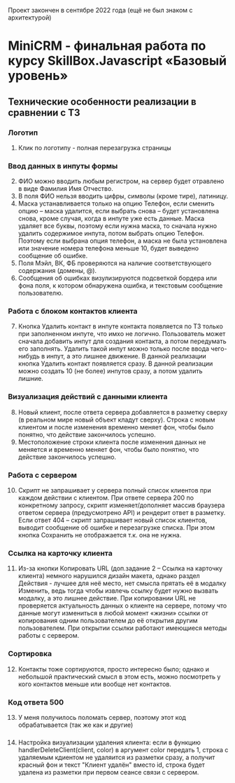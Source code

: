 Проект закончен в сентябре 2022 года (ещё не был знаком с архитектурой)

# MiniCRM - финальная работа по курсу SkillBox.Javascript «Базовый уровень»

## Технические особенности реализации в сравнении с ТЗ

### Логотип 
1. Клик по логотипу - полная перезагрузка страницы

### Ввод данных в инпуты формы
2. ФИО можно вводить любым регистром, на сервер будет отравлено в виде Фамилия Имя Отчество. 
3. В поля ФИО нельзя вводить цифры, символы (кроме тире), латиницу.
4. Маска устанавливается только на опцию Телефон, если сменить опцию – маска удалится, 
если выбрать снова – будет установлена снова, кроме случая, когда в инпуте уже есть данные. 
Маска удаляет все буквы, поэтому если нужна маска, то сначала нужно удалить содержимое инпута, 
потом выбрать опцию Телефон. Поэтому если выбрана опция телефон, 
а маска не была установлена или значение номера телефона меньше 10, будет выведено сообщение об ошибке.
5. Поля Мэйл, ВК, ФБ проверяются на наличие соответствующего содержания (домены, @).
6. Сообщения об ошибках визулизируются подсветкой бордера или фона поля, к котором обнаружена ошибка, 
и текстовым сообщение пользователю.

### Работа с блоком контактов клиента
7. Кнопка Удалить контакт в инпуте контакта появляется по ТЗ только при заполненном инпуте, что имхо не логично. 
Пользователь может сначала добавить инпут для создания контакта, а потом передумать его заполнять. 
Удалить такой инпут можно только после ввода чего-нибудь в инпут, а это лишнее движение. 
В данной реализации кнопка Удалить контакт появляется сразу. 
В данной реализации можно создать 10 (не более) инпутов сразу, а потом удалить лишние.

### Визуализация действий с данными клиента
8. Новый клиент, после ответа сервера добавляется в разметку сверху (в реальном мире новый объект кладут сверху). 
Строка с новым клиентом и после изменения временно меняет фон, чтобы было понятно, что действие закончилось успешно. 
9. Местоположение строки клиента после изменения данных не меняется и временно меняет фон, чтобы было понятно, 
что действие закончилось успешно. 

### Работа с сервером
10. Скрипт не запрашивает у сервера полный список клиентов при каждом действии с клиентом. 
При ответе сервера 200 по конкретному запросу, скрипт изменяет/дополняет массив браузера ответом сервера (предусмотрено API) 
и рендерит ответ в разметку. Если ответ 404 – скрипт запрашивает новый список клиентов, 
выводит сообщение об ошибке и перезагрузке списка. При этом кнопка Сохранить не отображается т.к. она не нужна. 


### Ссылка на карточку клиента
11. Из-за кнопки Копировать URL (доп.задание 2 – Ссылка на карточку клиента) немного нарушился дизайн макета, 
однако раздел Действия - лучшее для неё место, нет смысла прятать её в модалку Изменить, 
ведь тогда чтобы извлечь ссылку будет нужно вызвать модалку, а это лишнее действие. 
При копировании URL не проверяется актуальность данных о клиенте на сервере, 
потому что данные могут измениться в любой момент «жизни» ссылки от копирования одним пользователем 
до её открытия другим пользователем. При открытии ссылки работают имеющиеся методы работы с сервером.

### Сортировка
12. Контакты тоже сортируются, просто интересно было; однако и небольшой практический смысл в этом есть, 
можно посмотреть у кого контактов меньше или вообще нет контактов.

### Код ответа 500
13. У меня получилось поломать сервер, поэтому этот код обрабатывается (так же как и другие)

###
14. Настройка визуализации удаления клиента:  если в функцию handlerDeleteClient(client, color) в аргумент color передать 1, 
строка с удаляемым кдиентом не удаляится из разметки сразу, а получит красный фон и текст "Клиент удалён" вместо id,
строка будет удалена из разметки при первом сеансе связи с сервером.

